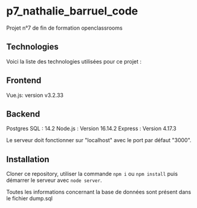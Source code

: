 # p7_nathalie_barruel_code
Projet n°7 de fin de formation openclassrooms

## Technologies ##
Voici la liste des technologies utilisées pour ce projet :

## Frontend ##
Vue.js: version v3.2.33

## Backend ##
Postgres SQL : 14.2
Node.js : Version 16.14.2
Express : Version 4.17.3

Le serveur doit fonctionner sur "localhost" avec le port par défaut "3000".

## Installation ##
Cloner ce repository, utiliser la commande `npm i` ou `npm install` puis démarrer le serveur avec `node server`.

Toutes les informations concernant la base de données sont présent dans le fichier dump.sql